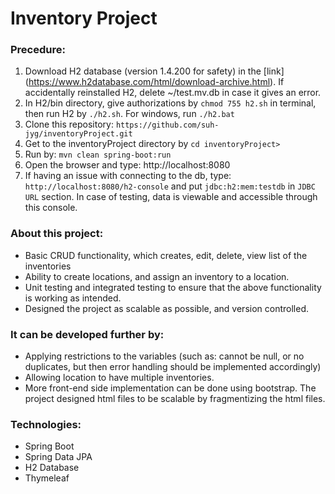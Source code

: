 # Inventory Project

### Precedure:
1. Download H2 database (version 1.4.200 for safety) in the [link] (https://www.h2database.com/html/download-archive.html). If accidentally reinstalled H2, delete ~/test.mv.db in case it gives an error. 
2. In H2/bin directory, give authorizations by `chmod 755 h2.sh` in terminal, then run H2 by `./h2.sh`. For windows, run `./h2.bat`
3. Clone this repository: `https://github.com/suh-jyg/inventoryProject.git`
4. Get to the inventoryProject directory by `cd inventoryProject>`
5. Run by: `mvn clean spring-boot:run`
6. Open the browser and type: http://localhost:8080
7. If having an issue with connecting to the db, type: `http://localhost:8080/h2-console` and put `jdbc:h2:mem:testdb` in `JDBC URL` section. In case of testing, data is viewable and accessible through this console. 

### About this project:
- Basic CRUD functionality, which creates, edit, delete, view list of the inventories
- Ability to create locations, and assign an inventory to a location.
- Unit testing and integrated testing to ensure that the above functionality is working as intended. 
- Designed the project as scalable as possible, and version controlled. 

### It can be developed further by:
- Applying restrictions to the variables (such as: cannot be null, or no duplicates, but then error handling should be implemented accordingly)
- Allowing location to have multiple inventories. 
- More front-end side implementation can be done using bootstrap. The project designed html files to be scalable by fragmentizing the html files. 


### Technologies:
- Spring Boot
- Spring Data JPA
- H2 Database
- Thymeleaf

